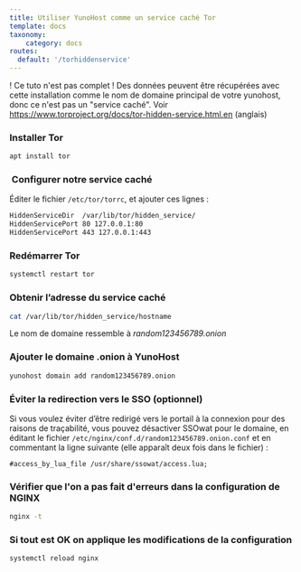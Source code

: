 ```yaml
---
title: Utiliser YunoHost comme un service caché Tor
template: docs
taxonomy:
    category: docs
routes:
  default: '/torhiddenservice'
---
```


! Ce tuto n'est pas complet ! Des données peuvent être récupérées avec cette installation comme le nom de domaine principal de votre yunohost, donc ce n'est pas un "service caché". Voir <https://www.torproject.org/docs/tor-hidden-service.html.en> (anglais)

### Installer Tor

```bash
apt install tor 
```

###  Configurer notre service caché

Éditer le fichier `/etc/tor/torrc`, et ajouter ces lignes :

```bash
HiddenServiceDir  /var/lib/tor/hidden_service/
HiddenServicePort 80 127.0.0.1:80
HiddenServicePort 443 127.0.0.1:443
```

### Redémarrer Tor

```bash
systemctl restart tor
```

### Obtenir l’adresse du service caché

```bash
cat /var/lib/tor/hidden_service/hostname
```

Le nom de domaine ressemble à *random123456789.onion*

### Ajouter le domaine .onion à YunoHost

```bash
yunohost domain add random123456789.onion
```

### Éviter la redirection vers le SSO (optionnel)

Si vous voulez éviter d’être redirigé vers le portail à la connexion pour des raisons de traçabilité, vous pouvez désactiver SSOwat pour le domaine, en éditant le fichier `/etc/nginx/conf.d/random123456789.onion.conf` et en commentant la ligne suivante (elle apparaît deux fois dans le fichier) :

```text
#access_by_lua_file /usr/share/ssowat/access.lua;
```

### Vérifier que l'on a pas fait d'erreurs dans la configuration de NGINX

```bash
nginx -t
```

### Si tout est OK on applique les modifications de la configuration

```bash
systemctl reload nginx
```
